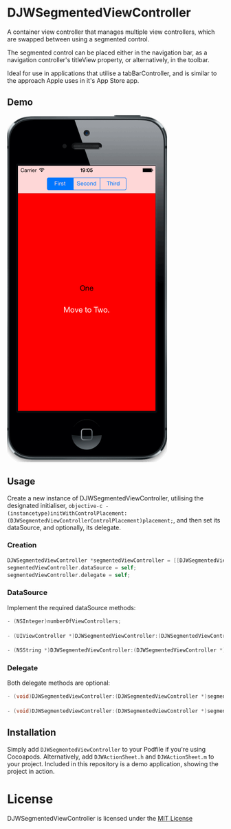 # DJWSegmentedViewController

A container view controller that manages multiple view controllers, which are swapped between using a segmented control. 

The segmented control can be placed either in the navigation bar, as a navigation controller's titleView property, or alternatively, in the toolbar.

Ideal for use in applications that utilise a tabBarController, and is similar to the approach Apple uses in it's App Store app.

## Demo

![Screenshot](https://raw.githubusercontent.com/danwilliams64/DJWSegmentedViewController/master/Screenshots/DJWSegmentedViewControllerDemo1.gif)

## Usage

Create a new instance of DJWSegmentedViewController, utilising the designated initialiser, ```objective-c - (instancetype)initWithControlPlacement:(DJWSegmentedViewControllerControlPlacement)placement;```, and then set its dataSource, and optionally, its delegate.

### Creation

```objective-c
DJWSegmentedViewController *segmentedViewController = [[DJWSegmentedViewController alloc] initWithControlPlacement:DJWSegmentedViewControllerControlPlacementNavigationBar];
segmentedViewController.dataSource = self;
segmentedViewController.delegate = self;
```

### DataSource

Implement the required dataSource methods:

```objective-c
- (NSInteger)numberOfViewControllers;

- (UIViewController *)DJWSegmentedViewController:(DJWSegmentedViewController *)segmentedViewController viewControllerAtIndex:(NSInteger)index;

- (NSString *)DJWSegmentedViewController:(DJWSegmentedViewController *)segmentedViewController segmentedControlTitleForIndex:(NSInteger)index;
```

### Delegate

Both delegate methods are optional:

```objective-c
- (void)DJWSegmentedViewController:(DJWSegmentedViewController *)segmentedViewController willMoveToViewControllerAtIndex:(NSInteger)newIndex;

- (void)DJWSegmentedViewController:(DJWSegmentedViewController *)segmentedViewController didMoveToViewControllerAtIndex:(NSInteger)newIndex;
```

## Installation

Simply add `DJWSegmentedViewController` to your Podfile if you're using Cocoapods. Alternatively, add `DJWActionSheet.h` and `DJWActionSheet.m` to your project. Included in this repository is a demo application, showing the project in action.

# License

DJWSegmentedViewController is licensed under the [MIT License](https://github.com/danwilliams64/DJWSegmentedViewController/blob/master/LICENSE)
